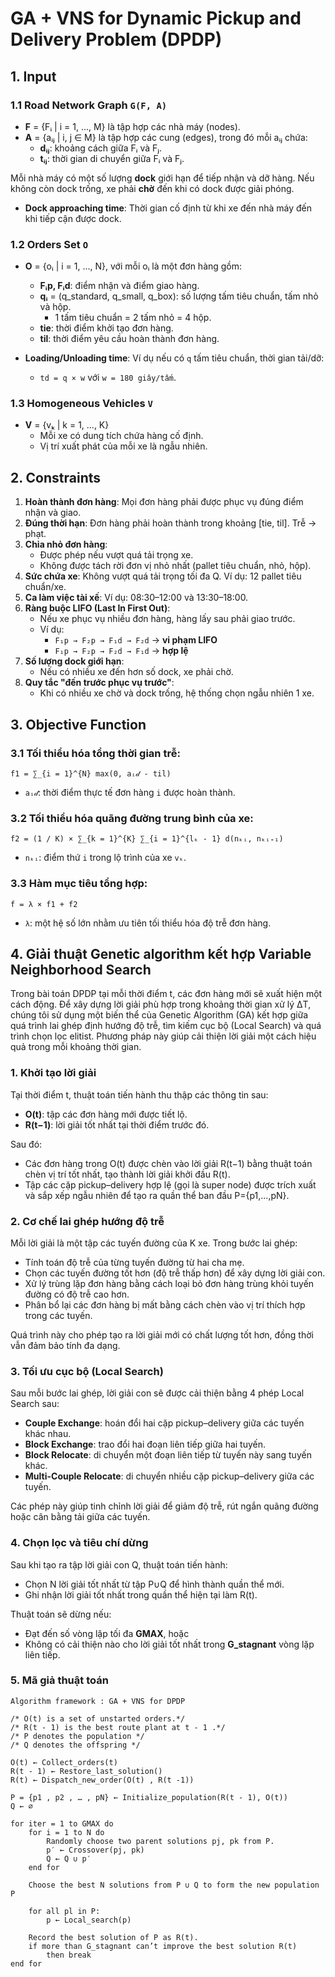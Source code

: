 # GA + VNS for Dynamic Pickup and Delivery Problem (DPDP)

## 1. Input

### 1.1 Road Network Graph `G(F, A)`
- **F** = {Fᵢ | i = 1, ..., M} là tập hợp các nhà máy (nodes).  
- **A** = {aᵢⱼ | i, j ∈ M} là tập hợp các cung (edges), trong đó mỗi aᵢⱼ chứa:
  - **dᵢⱼ**: khoảng cách giữa Fᵢ và Fⱼ.
  - **tᵢⱼ**: thời gian di chuyển giữa Fᵢ và Fⱼ.

Mỗi nhà máy có một số lượng **dock** giới hạn để tiếp nhận và dỡ hàng. Nếu không còn dock trống, xe phải **chờ** đến khi có dock được giải phóng.

- **Dock approaching time**: Thời gian cố định từ khi xe đến nhà máy đến khi tiếp cận được dock.

### 1.2 Orders Set `O`
- **O** = {oᵢ | i = 1, ..., N}, với mỗi oᵢ là một đơn hàng gồm:
  - **Fᵢp, Fᵢd**: điểm nhận và điểm giao hàng.
  - **qᵢ** = (q_standard, q_small, q_box): số lượng tấm tiêu chuẩn, tấm nhỏ và hộp.
    - 1 tấm tiêu chuẩn = 2 tấm nhỏ = 4 hộp.
  - **tie**: thời điểm khởi tạo đơn hàng.
  - **til**: thời điểm yêu cầu hoàn thành đơn hàng.

- **Loading/Unloading time**: Ví dụ nếu có `q` tấm tiêu chuẩn, thời gian tải/dỡ:
  - `td = q × w` với `w = 180 giây/tấm`.

### 1.3 Homogeneous Vehicles `V`
- **V** = {vₖ | k = 1, ..., K}
  - Mỗi xe có dung tích chứa hàng cố định.
  - Vị trí xuất phát của mỗi xe là ngẫu nhiên.

## 2. Constraints

1. **Hoàn thành đơn hàng**: Mọi đơn hàng phải được phục vụ đúng điểm nhận và giao.
2. **Đúng thời hạn**: Đơn hàng phải hoàn thành trong khoảng [tie, til]. Trễ → phạt.
3. **Chia nhỏ đơn hàng**:
   - Được phép nếu vượt quá tải trọng xe.
   - Không được tách rời đơn vị nhỏ nhất (pallet tiêu chuẩn, nhỏ, hộp).
4. **Sức chứa xe**: Không vượt quá tải trọng tối đa Q. Ví dụ: 12 pallet tiêu chuẩn/xe.
5. **Ca làm việc tài xế**: Ví dụ: 08:30–12:00 và 13:30–18:00.
6. **Ràng buộc LIFO (Last In First Out)**:
   - Nếu xe phục vụ nhiều đơn hàng, hàng lấy sau phải giao trước.
   - Ví dụ:
     - `F₁p → F₂p → F₁d → F₂d` → **vi phạm LIFO**
     - `F₁p → F₂p → F₂d → F₁d` → **hợp lệ**
7. **Số lượng dock giới hạn**:
   - Nếu có nhiều xe đến hơn số dock, xe phải chờ.
8. **Quy tắc "đến trước phục vụ trước"**:
   - Khi có nhiều xe chờ và dock trống, hệ thống chọn ngẫu nhiên 1 xe.

## 3. Objective Function

### 3.1 Tối thiểu hóa tổng thời gian trễ:
```
f1 = ∑_{i = 1}^{N} max(0, aᵢ𝒹 - til)
```
- `aᵢ𝒹`: thời điểm thực tế đơn hàng `i` được hoàn thành.

### 3.2 Tối thiểu hóa quãng đường trung bình của xe:
```
f2 = (1 / K) × ∑_{k = 1}^{K} ∑_{i = 1}^{lₖ - 1} d(nₖᵢ, nₖᵢ₊₁)
```
- `nₖᵢ`: điểm thứ `i` trong lộ trình của xe `vₖ`.

### 3.3 Hàm mục tiêu tổng hợp:
```
f = λ × f1 + f2
```
- `λ`: một hệ số lớn nhằm ưu tiên tối thiểu hóa độ trễ đơn hàng.

## 4. Giải thuật Genetic algorithm kết hợp Variable Neighborhood Search


Trong bài toán DPDP tại mỗi thời điểm t, các đơn hàng mới sẽ xuất hiện một cách động. Để xây dựng lời giải phù hợp trong khoảng thời gian xử lý ΔT, chúng tôi sử dụng một biến thể của Genetic Algorithm (GA) kết hợp giữa quá trình lai ghép định hướng độ trễ, tìm kiếm cục bộ (Local Search) và quá trình chọn lọc elitist. Phương pháp này giúp cải thiện lời giải một cách hiệu quả trong mỗi khoảng thời gian.

### 1. Khởi tạo lời giải

Tại thời điểm t, thuật toán tiến hành thu thập các thông tin sau:

- **O(t)**: tập các đơn hàng mới được tiết lộ.
- **R(t−1)**: lời giải tốt nhất tại thời điểm trước đó.

Sau đó:

- Các đơn hàng trong O(t) được chèn vào lời giải R(t−1) bằng thuật toán chèn vị trí tốt nhất, tạo thành lời giải khởi đầu R(t).
- Tập các cặp pickup–delivery hợp lệ (gọi là super node) được trích xuất và sắp xếp ngẫu nhiên để tạo ra quần thể ban đầu P={p1,...,pN}.

### 2. Cơ chế lai ghép hướng độ trễ

Mỗi lời giải là một tập các tuyến đường của K xe. Trong bước lai ghép:

- Tính toán độ trễ của từng tuyến đường từ hai cha mẹ.
- Chọn các tuyến đường tốt hơn (độ trễ thấp hơn) để xây dựng lời giải con.
- Xử lý trùng lặp đơn hàng bằng cách loại bỏ đơn hàng trùng khỏi tuyến đường có độ trễ cao hơn.
- Phân bổ lại các đơn hàng bị mất bằng cách chèn vào vị trí thích hợp trong các tuyến.

Quá trình này cho phép tạo ra lời giải mới có chất lượng tốt hơn, đồng thời vẫn đảm bảo tính đa dạng.

### 3. Tối ưu cục bộ (Local Search)

Sau mỗi bước lai ghép, lời giải con sẽ được cải thiện bằng 4 phép Local Search sau:

- **Couple Exchange**: hoán đổi hai cặp pickup–delivery giữa các tuyến khác nhau.
- **Block Exchange**: trao đổi hai đoạn liên tiếp giữa hai tuyến.
- **Block Relocate**: di chuyển một đoạn liên tiếp từ tuyến này sang tuyến khác.
- **Multi-Couple Relocate**: di chuyển nhiều cặp pickup–delivery giữa các tuyến.

Các phép này giúp tinh chỉnh lời giải để giảm độ trễ, rút ngắn quãng đường hoặc cân bằng tải giữa các tuyến.

### 4. Chọn lọc và tiêu chí dừng

Sau khi tạo ra tập lời giải con Q, thuật toán tiến hành:

- Chọn N lời giải tốt nhất từ tập P∪Q để hình thành quần thể mới.
- Ghi nhận lời giải tốt nhất trong quần thể hiện tại làm R(t).

Thuật toán sẽ dừng nếu:

- Đạt đến số vòng lặp tối đa **GMAX**, hoặc
- Không có cải thiện nào cho lời giải tốt nhất trong **G_stagnant** vòng lặp liên tiếp.

### 5. Mã giả thuật toán

```plaintext
Algorithm framework : GA + VNS for DPDP

/* O(t) is a set of unstarted orders.*/
/* R(t - 1) is the best route plant at t - 1 .*/
/* P denotes the population */
/* Q denotes the offspring */

O(t) ← Collect_orders(t)  
R(t - 1) ← Restore_last_solution()	
R(t) ← Dispatch_new_order(O(t) , R(t -1))

P = {p1 , p2 , … , pN} ← Initialize_population(R(t - 1), O(t))
Q ← ∅

for iter = 1 to GMAX do
	for i = 1 to N do
		Randomly choose two parent solutions pj, pk from P.
		p′ ← Crossover(pj, pk)
		Q ← Q ∪ p′
	end for

	Choose the best N solutions from P ∪ Q to form the new population P

	for all pl in P:
		p ← Local_search(p)
    
	Record the best solution of P as R(t).
	if more than G_stagnant can’t improve the best solution R(t)
        then break
end for
```
